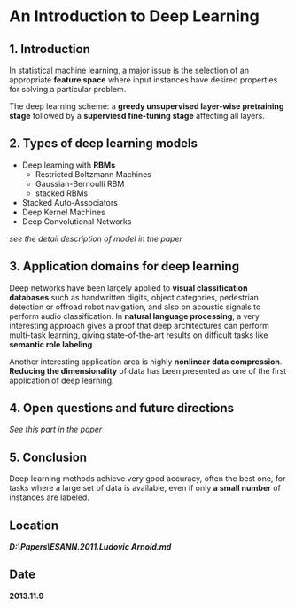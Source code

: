 # An Introduction to Deep Learning 

## 1. Introduction
In statistical machine learning, a major issue is the selection of an appropriate **feature space** where input instances have desired properties for solving a particular problem.

The deep learning scheme: a **greedy unsupervised layer-wise pretraining stage** followed by a **superviesd fine-tuning stage** affecting all layers.

## 2. Types of deep learning models
- Deep learning with **RBMs**
	- Restricted Boltzmann Machines
	- Gaussian-Bernoulli RBM
	- stacked RBMs
- Stacked Auto-Associators
- Deep Kernel Machines
- Deep Convolutional Networks


*see the detail description of model in the paper*

## 3. Application domains for deep learning
Deep networks have been largely applied to **visual classification databases** such as handwritten digits, object categories, pedestrian detection or offroad robot navigation, and also on acoustic signals to perform audio classification. In **natural language processing**, a very interesting approach gives a proof that deep architectures can perform multi-task learning, giving state-of-the-art results on difficult tasks like **semantic role labeling**.

Another interesting application area is highly **nonlinear data compression**. **Reducing the dimensionality** of data has been presented as one of the first application of deep learning.

## 4. Open questions and future directions
*See this part in the paper*

## 5. Conclusion
Deep learning methods achieve very good accuracy, often the best one, for tasks where a large set of data is available, even if only **a small number** of instances are labeled.

## Location
***D:\Papers\ESANN.2011.Ludovic Arnold.md***

## Date
**2013.11.9**